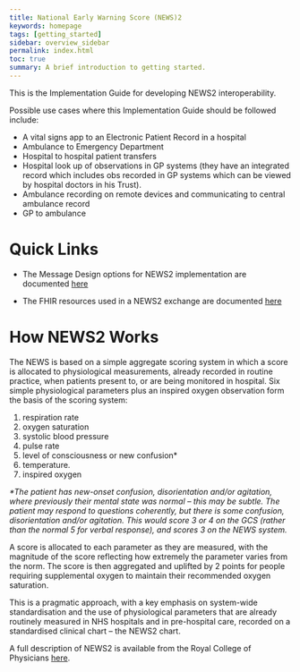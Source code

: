 ```yaml
---
title: National Early Warning Score (NEWS)2
keywords: homepage
tags: [getting_started]
sidebar: overview_sidebar
permalink: index.html
toc: true
summary: A brief introduction to getting started.
---
```


This is the Implementation Guide for developing NEWS2 interoperability.

Possible use cases where this Implementation Guide should be followed include:

* A vital signs app to an Electronic Patient Record in a hospital
* Ambulance to Emergency Department
* Hospital to hospital patient transfers
* Hospital look up of observations in GP systems (they have an integrated record which includes obs recorded in GP systems which can be viewed by hospital doctors in his Trust).  
* Ambulance recording on remote devices and communicating to central ambulance record
* GP to ambulance

# Quick Links #
* The Message Design options for NEWS2 implementation are documented <a href="/messageoverview_overview.html">here</a>

* The FHIR resources used in a NEWS2 exchange are documented <a href="/news2_and_subscore_profiles.html">here</a>

# How NEWS2 Works #
The NEWS is based on a simple aggregate scoring system in which a score is allocated to physiological measurements, already recorded in routine practice, when patients present to, or are being monitored in hospital. Six simple physiological parameters plus an inspired oxygen observation form the basis of the scoring system:

1. respiration rate
2. oxygen saturation
3. systolic blood pressure
4. pulse rate
5. level of consciousness or new confusion*
6. temperature.
7. inspired oxygen

_*The patient has new-onset confusion, disorientation and/or agitation, where previously their mental state was normal – this may be subtle. The patient may respond to questions coherently, but there is some confusion, disorientation and/or agitation. This would score 3 or 4 on the GCS (rather than the normal 5 for verbal response), and scores 3 on the NEWS system._

A score is allocated to each parameter as they are measured, with the magnitude of the score reflecting how extremely the parameter varies from the norm. The score is then aggregated and uplifted by 2 points for people requiring supplemental oxygen to maintain their recommended oxygen saturation.

This is a pragmatic approach, with a key emphasis on system-wide standardisation and the use of physiological  parameters that are already routinely measured in NHS hospitals and in pre-hospital care, recorded on a standardised clinical chart – the NEWS2 chart.

A full description of NEWS2 is available from the Royal College of Physicians <a href="https://www.rcplondon.ac.uk/projects/outputs/national-early-warning-score-news-2">here</a>.

